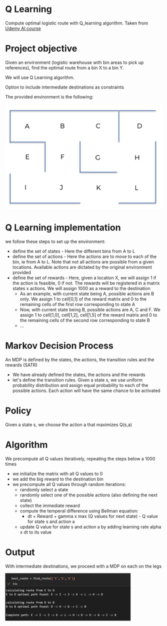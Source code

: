 # Q Learning
Compute optimal logistic route with Q_learning algorithm. Taken from [Udemy AI course](https://www.udemy.com/course/artificial-intelligence-az/)


# Project objective

Given an environment (logistic warehouse with bin areas to pick up references), find the optimal route from a bin X to a bin Y.

We will use Q Learning algorithm.

Option to include intermediate destinations as constraints

The provided environment is the following:

![](asset/environment.png)


# Q Learning implementation
we follow these steps to set up the environment:
- define the set of states - Here the different bins from A to L
- define the set of actions - Here the actions are to move to each of the bin, ie from A to L. Note that not all actions are possible from a given locations. Available actions are dictated by the original environment provided
- define the set of rewards - Here, given a location X, we will assign 1 if the action is feasible, 0 if not. The rewards will be registered in a matrix states x actions. We will assign 1000 as a reward to the destination
  - As an example, with current state being A, possible actions are B only. We assign 1 to cell[0,1] of the reward matrix and 0 to the remaining cells of the first row corresponding to state A
  - Now, with current state being B, possible actions are A, C and F. We assign 1 to cell[1,0], cell[1,2], cell[1,5] of the reward matrix and 0 to the remaining cells of the second row corresponding to state B
  - ...
 
# Markov Decision Process
An MDP is defined by the states, the actions, the transition rules and the rewards (SATR)
- We have already defined the states, the actions and the rewards
- let's define the transition rules. Given a state s, we use uniform probability distribution and assign equal probability to each of the possible actions. Each action will have the same chance to be activated

# Policy
Given a state s, we choose the action a that maximizes Q(s,a)

# Algorithm
We precompute all Q values iteratively, repeating the steps below a 1000 times
- we initialize the matrix with all Q values to 0
- we add the big reward to the destination bin
- we precompute all Q values through random iterations:
  - randomly select a state
  - randomly select one of the possible actions (also defining the next state)
  - collect the immediate reward
  - compute the temperal difference using Bellman equation:
    - dt = Reward + gamma x max (Q values for next state) - Q value for state s and action a
  - update Q value for state s and action a by adding learning rate alpha x dt to its value

# Output
With intermediate destinations, we proceed with a MDP on each on the legs

![](asset/sample_route.png)
